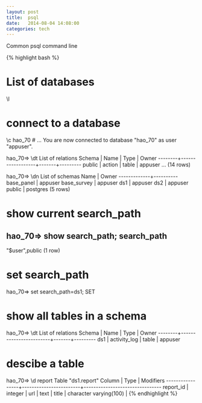 ```yaml
---
layout: post
title:  psql  
date:   2014-08-04 14:08:00
categories: tech 
---
```


Common psql command line 

{% highlight bash %}

# List of databases 
\l  
  
# connect to a database
 \c hao_70 #
...
You are now connected to database "hao_70" as user "appuser".

hao_70=> \dt
              List of relations
 Schema |       Name       | Type  |  Owner
--------+------------------+-------+---------
 public | action           | table | appuser
…
(14 rows)

hao_70=> \dn
    List of schemas
    Name     |  Owner
-------------+----------
 base_panel  | appuser
 base_survey | appuser
 ds1         | appuser
 ds2         | appuser
 public      | postgres
(5 rows)

# show current search_path
hao_70=> show search_path;
  search_path
----------------
 "$user",public
(1 row)

# set search_path
hao_70=> set search_path=ds1;
SET

# show all tables in a schema

hao_70=> \dt
                 List of relations
 Schema |          Name          | Type  |  Owner
--------+------------------------+-------+---------
 ds1    | activity_log           | table | appuser

# descibe a table
hao_70=> \d report
                                              Table "ds1.report"
     Column      |          Type          |             Modifiers
-----------------+------------------------+--------------------------------
 report_id       | integer                | 
 url             | text                   |
 title           | character varying(100) |
{% endhighlight %}
